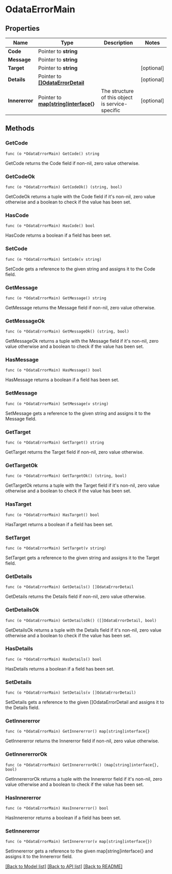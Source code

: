 # OdataErrorMain

## Properties

Name | Type | Description | Notes
------------ | ------------- | ------------- | -------------
**Code** | Pointer to **string** |  | 
**Message** | Pointer to **string** |  | 
**Target** | Pointer to **string** |  | [optional] 
**Details** | Pointer to [**[]OdataErrorDetail**](odata.error.detail.md) |  | [optional] 
**Innererror** | Pointer to [**map[string]interface{}**](.md) | The structure of this object is service-specific | [optional] 

## Methods

### GetCode

`func (o *OdataErrorMain) GetCode() string`

GetCode returns the Code field if non-nil, zero value otherwise.

### GetCodeOk

`func (o *OdataErrorMain) GetCodeOk() (string, bool)`

GetCodeOk returns a tuple with the Code field if it's non-nil, zero value otherwise
and a boolean to check if the value has been set.

### HasCode

`func (o *OdataErrorMain) HasCode() bool`

HasCode returns a boolean if a field has been set.

### SetCode

`func (o *OdataErrorMain) SetCode(v string)`

SetCode gets a reference to the given string and assigns it to the Code field.

### GetMessage

`func (o *OdataErrorMain) GetMessage() string`

GetMessage returns the Message field if non-nil, zero value otherwise.

### GetMessageOk

`func (o *OdataErrorMain) GetMessageOk() (string, bool)`

GetMessageOk returns a tuple with the Message field if it's non-nil, zero value otherwise
and a boolean to check if the value has been set.

### HasMessage

`func (o *OdataErrorMain) HasMessage() bool`

HasMessage returns a boolean if a field has been set.

### SetMessage

`func (o *OdataErrorMain) SetMessage(v string)`

SetMessage gets a reference to the given string and assigns it to the Message field.

### GetTarget

`func (o *OdataErrorMain) GetTarget() string`

GetTarget returns the Target field if non-nil, zero value otherwise.

### GetTargetOk

`func (o *OdataErrorMain) GetTargetOk() (string, bool)`

GetTargetOk returns a tuple with the Target field if it's non-nil, zero value otherwise
and a boolean to check if the value has been set.

### HasTarget

`func (o *OdataErrorMain) HasTarget() bool`

HasTarget returns a boolean if a field has been set.

### SetTarget

`func (o *OdataErrorMain) SetTarget(v string)`

SetTarget gets a reference to the given string and assigns it to the Target field.

### GetDetails

`func (o *OdataErrorMain) GetDetails() []OdataErrorDetail`

GetDetails returns the Details field if non-nil, zero value otherwise.

### GetDetailsOk

`func (o *OdataErrorMain) GetDetailsOk() ([]OdataErrorDetail, bool)`

GetDetailsOk returns a tuple with the Details field if it's non-nil, zero value otherwise
and a boolean to check if the value has been set.

### HasDetails

`func (o *OdataErrorMain) HasDetails() bool`

HasDetails returns a boolean if a field has been set.

### SetDetails

`func (o *OdataErrorMain) SetDetails(v []OdataErrorDetail)`

SetDetails gets a reference to the given []OdataErrorDetail and assigns it to the Details field.

### GetInnererror

`func (o *OdataErrorMain) GetInnererror() map[string]interface{}`

GetInnererror returns the Innererror field if non-nil, zero value otherwise.

### GetInnererrorOk

`func (o *OdataErrorMain) GetInnererrorOk() (map[string]interface{}, bool)`

GetInnererrorOk returns a tuple with the Innererror field if it's non-nil, zero value otherwise
and a boolean to check if the value has been set.

### HasInnererror

`func (o *OdataErrorMain) HasInnererror() bool`

HasInnererror returns a boolean if a field has been set.

### SetInnererror

`func (o *OdataErrorMain) SetInnererror(v map[string]interface{})`

SetInnererror gets a reference to the given map[string]interface{} and assigns it to the Innererror field.


[[Back to Model list]](../README.md#documentation-for-models) [[Back to API list]](../README.md#documentation-for-api-endpoints) [[Back to README]](../README.md)


